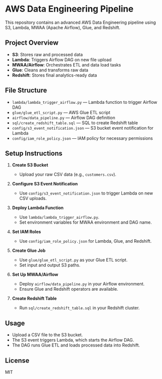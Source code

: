 # AWS Data Engineering Pipeline

This repository contains an advanced AWS Data Engineering pipeline using S3, Lambda, MWAA (Apache Airflow), Glue, and Redshift.

## Project Overview

- **S3**: Stores raw and processed data
- **Lambda**: Triggers Airflow DAG on new file upload
- **MWAA/Airflow**: Orchestrates ETL and data load tasks
- **Glue**: Cleans and transforms raw data
- **Redshift**: Stores final analytics-ready data

## File Structure

- `lambda/lambda_trigger_airflow.py` — Lambda function to trigger Airflow DAG
- `glue/glue_etl_script.py` — AWS Glue ETL script
- `airflow/data_pipeline.py` — Airflow DAG definition
- `sql/create_redshift_table.sql` — SQL to create Redshift table
- `config/s3_event_notification.json` — S3 bucket event notification for Lambda
- `config/iam_role_policy.json` — IAM policy for necessary permissions

## Setup Instructions

1. **Create S3 Bucket**
   - Upload your raw CSV data (e.g., `customers.csv`).

2. **Configure S3 Event Notification**
   - Use `config/s3_event_notification.json` to trigger Lambda on new CSV uploads.

3. **Deploy Lambda Function**
   - Use `lambda/lambda_trigger_airflow.py`.
   - Set environment variables for MWAA environment and DAG name.

4. **Set IAM Roles**
   - Use `config/iam_role_policy.json` for Lambda, Glue, and Redshift.

5. **Create Glue Job**
   - Use `glue/glue_etl_script.py` as your Glue ETL script.
   - Set input and output S3 paths.

6. **Set Up MWAA/Airflow**
   - Deploy `airflow/data_pipeline.py` in your Airflow environment.
   - Ensure Glue and Redshift operators are available.

7. **Create Redshift Table**
   - Run `sql/create_redshift_table.sql` in your Redshift cluster.

## Usage

- Upload a CSV file to the S3 bucket.
- The S3 event triggers Lambda, which starts the Airflow DAG.
- The DAG runs Glue ETL and loads processed data into Redshift.

## License

MIT